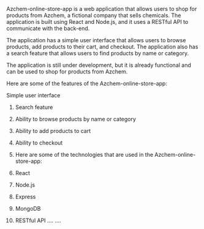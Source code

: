 Azchem-online-store-app is a web application that allows users to shop for products from Azchem, a fictional company that sells chemicals. The application is built using React and Node.js, and it uses a RESTful API to communicate with the back-end.

The application has a simple user interface that allows users to browse products, add products to their cart, and checkout. The application also has a search feature that allows users to find products by name or category.

The application is still under development, but it is already functional and can be used to shop for products from Azchem.

Here are some of the features of the Azchem-online-store-app:

Simple user interface 
1. Search feature
2. Ability to browse products by name or category
3. Ability to add products to cart
4. Ability to checkout
5. Here are some of the technologies that are used in the Azchem-online-store-app:

1. React
2. Node.js
3. Express
4. MongoDB
5. RESTful API
....
....